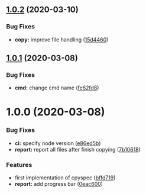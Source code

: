 ## [1.0.2](https://github.com/vdtn359/cpyspec/compare/v1.0.1...v1.0.2) (2020-03-10)


### Bug Fixes

* **copy:** improve file handling ([15d4460](https://github.com/vdtn359/cpyspec/commit/15d44606f450ef7cfae0a7570ce396bd9bfc10c1))

## [1.0.1](https://github.com/vdtn359/cpyspec/compare/v1.0.0...v1.0.1) (2020-03-08)


### Bug Fixes

* **cmd:** change cmd name ([fe62fd8](https://github.com/vdtn359/cpyspec/commit/fe62fd8cb96de8155b03111113f15c42a3f2645f))

# 1.0.0 (2020-03-08)


### Bug Fixes

* **ci:** specify node version ([e86ed5b](https://github.com/vdtn359/cpyspec/commit/e86ed5bf1a4f1796932c84a0189a09a1198d70d3))
* **report:** report all files after finish copying ([7b10618](https://github.com/vdtn359/cpyspec/commit/7b106189718e1a86ac92fdd658b0d52137a57027))


### Features

* first implementation of cpyspec ([bffd719](https://github.com/vdtn359/cpyspec/commit/bffd719c30efb4453ae5071d4552b653ff41bb43))
* **report:** add progress bar ([0eac600](https://github.com/vdtn359/cpyspec/commit/0eac600d1a77dfa31a4ddd7a1be0c65aeb4a5161))
